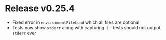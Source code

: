 # Release v0.25.4

- Fixed error in `environmentFileLoad` which all files are optional
- Tests now show `stderr` along with capturing it - tests should not output `stderr` ever
